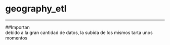 # geography_etl
***
##Importan  
debido a la gran cantidad de datos, la subida de los mismos tarta unos momentos
